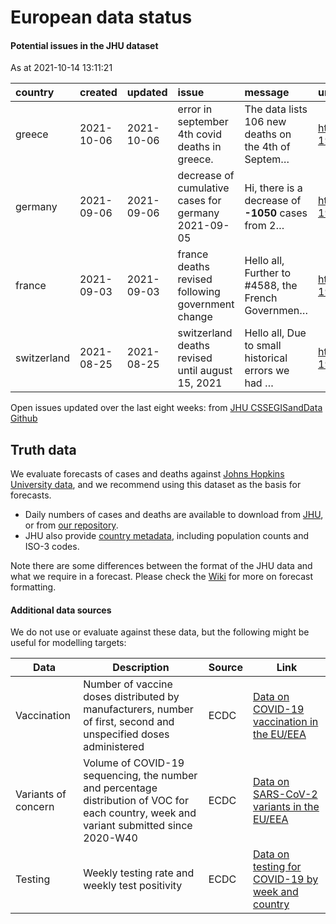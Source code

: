 European data status
================

#### Potential issues in the JHU dataset

As at 2021-10-14 13:11:21

| country     | created    | updated    | issue                                               | message                                             | url                                                      |
| :---------- | :--------- | :--------- | :-------------------------------------------------- | :-------------------------------------------------- | :------------------------------------------------------- |
| greece      | 2021-10-06 | 2021-10-06 | error in september 4th covid deaths in greece.      | The data lists 106 new deaths on the 4th of Septem… | <https://github.com/CSSEGISandData/COVID-19/issues/4726> |
| germany     | 2021-09-06 | 2021-09-06 | decrease of cumulative cases for germany 2021-09-05 | Hi, there is a decrease of **-1050** cases from 2…  | <https://github.com/CSSEGISandData/COVID-19/issues/4612> |
| france      | 2021-09-03 | 2021-09-03 | france deaths revised following government change   | Hello all, Further to \#4588, the French Governmen… | <https://github.com/CSSEGISandData/COVID-19/issues/4605> |
| switzerland | 2021-08-25 | 2021-08-25 | switzerland deaths revised until august 15, 2021    | Hello all, Due to small historical errors we had …  | <https://github.com/CSSEGISandData/COVID-19/issues/4560> |

Open issues updated over the last eight weeks: from [JHU CSSEGISandData
Github](https://github.com/CSSEGISandData/COVID-19/)

## Truth data

We evaluate forecasts of cases and deaths against [Johns Hopkins
University data](https://github.com/CSSEGISandData/COVID-19), and we
recommend using this dataset as the basis for forecasts.

  - Daily numbers of cases and deaths are available to download from
    [JHU](https://github.com/CSSEGISandData/COVID-19/tree/master/csse_covid_19_data/csse_covid_19_time_series),
    or from [our
    repository](https://github.com/epiforecasts/covid19-forecast-hub-europe/data-truth).
  - JHU also provide [country
    metadata](https://github.com/CSSEGISandData/COVID-19/blob/master/csse_covid_19_data/UID_ISO_FIPS_LookUp_Table.csv),
    including population counts and ISO-3 codes.

Note there are some differences between the format of the JHU data and
what we require in a forecast. Please check the
[Wiki](https://github.com/epiforecasts/covid19-forecast-hub-europe/wiki/Targets-and-horizons#truth-data)
for more on forecast formatting.

#### Additional data sources

We do not use or evaluate against these data, but the following might be
useful for modelling targets:

| Data                | Description                                                                                                                              | Source | Link                                                                                                                            |
| ------------------- | ---------------------------------------------------------------------------------------------------------------------------------------- | ------ | ------------------------------------------------------------------------------------------------------------------------------- |
| Vaccination         | Number of vaccine doses distributed by manufacturers, number of first, second and unspecified doses administered                         | ECDC   | [Data on COVID-19 vaccination in the EU/EEA](https://www.ecdc.europa.eu/en/publications-data/data-covid-19-vaccination-eu-eea)  |
| Variants of concern | Volume of COVID-19 sequencing, the number and percentage distribution of VOC for each country, week and variant submitted since 2020-W40 | ECDC   | [Data on SARS-CoV-2 variants in the EU/EEA](https://www.ecdc.europa.eu/en/publications-data/data-virus-variants-covid-19-eueea) |
| Testing             | Weekly testing rate and weekly test positivity                                                                                           | ECDC   | [Data on testing for COVID-19 by week and country](https://www.ecdc.europa.eu/en/publications-data/covid-19-testing)            |
